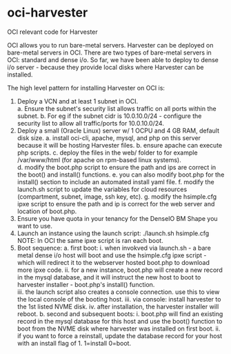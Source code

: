 # oci-harvester
OCI relevant code for Harvester


OCI allows you to run bare-metal servers. 
Harvester can be deployed on bare-metal servers in OCI. 
There are two types of bare-metal servers in OCI: standard and dense i/o. 
So far, we have been able to deploy to dense i/o server - because they provide local disks where Harvester can be installed. 

The high level pattern for installing Harvester on OCI is:
1. Deploy a VCN and at least 1 subnet in OCI.  
  a. Ensure the subnet's security list allows traffic on all ports within the subnet. 
  b. For eg if the subnet cidr is 10.0.10.0/24 - configure the security list to allow all traffic/ports for 10.0.10.0/24. 
2. Deploy a small (Oracle Linux) server w/ 1 OCPU and 4 GB RAM, default disk size. 
  a. install oci-cli, apache, mysql, and php on this server because it will be hosting Harvester files. 
  b. ensure apache can execute php scripts. 
  c. deploy the files in the web/ folder to for example /var/www/html (for apache on rpm-based linux systems).  
  d. modify the boot.php script to ensure the path and ips are correct in the boot() and install() functions. 
  e. you can also modify boot.php for the install() section to include an automated install yaml file. 
  f. modify the launch.sh script to update the variables for cloud resources (compartment, subnet, image, ssh key, etc). 
  g. modify the hsimple.cfg ipxe script to ensure the path and ip is correct for the web server and location of boot.php. 
3. Ensure you have quota in your tenancy for the DenseIO BM Shape you want to use. 
4. Launch an instance using the launch script: ./launch.sh hsimple.cfg
NOTE: In OCI the same ipxe script is ran each boot. 
5. Boot sequence:
  a. first boot: 
    i. when invokved via launch.sh - a bare metal dense i/o host will boot and use the hsimple.cfg ipxe script - which will redirect it to the webserver hosted boot.php to download more ipxe code. 
    ii. for a new instance, boot.php will create a new record in the mysql database, and it will instruct the new host to boot to harvester installer - boot.php's install() function.   
    iii. the launch script also creates a console connection. use this to view the local console of the booting host. 
    iii. via console: install harvester to the 1st listed NVME disk. 
    iv. after installation, the harvester installer will reboot. 
  b. second and subsequent boots:
    i. boot.php will find an existing record in the mysql database for this host and use the boot() function to boot from the NVME disk where harvester was installed on first boot. 
    ii. if you want to force a reinstall, update the database record for your host with an install flag of 1. 1=install 0=boot. 
    

